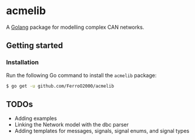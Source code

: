 # acmelib

A [Golang](https://go.dev/) package for modelling complex CAN networks.

## Getting started

### Installation

Run the following Go command to install the `acmelib` package:

```sh
$ go get -u github.com/FerroO2000/acmelib
```

## TODOs

- Adding examples
- Linking the Network model with the dbc parser
- Adding templates for messages, signals, signal enums, and signal types
